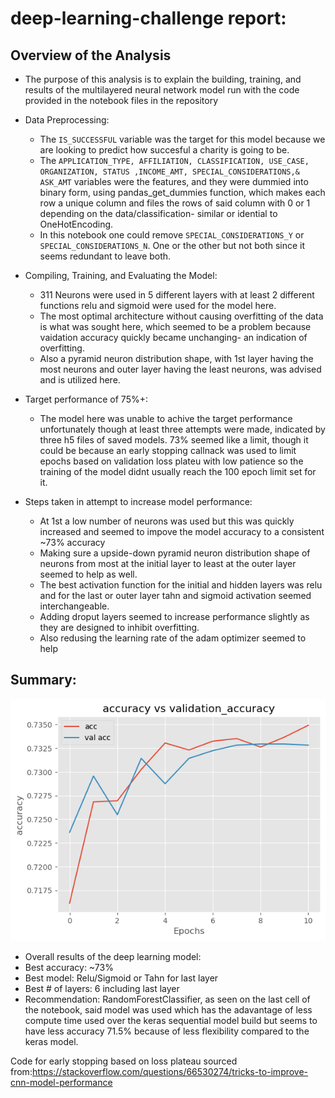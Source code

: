 # deep-learning-challenge report:
## Overview of the Analysis
* The purpose of this analysis is to explain the building, training, and results of the multilayered neural network model run with the code provided in the notebook files in the repository

* Data Preprocessing:
  * The `IS_SUCCESSFUL` variable was the target for this model because we are looking to predict how succesful a charity is going to be.
  * The `APPLICATION_TYPE, AFFILIATION, CLASSIFICATION, USE_CASE, ORGANIZATION, STATUS ,INCOME_AMT, SPECIAL_CONSIDERATIONS,& ASK_AMT` variables were the features, and they were dummied into binary form, using pandas_get_dummies function, which makes each row a unique column and files the rows of said column with 0 or 1 depending on the data/classification- similar or idential to OneHotEncoding.
  * In this notebook one could remove `SPECIAL_CONSIDERATIONS_Y` or `SPECIAL_CONSIDERATIONS_N`. One or the other but not both since it seems redundant to leave both.
* Compiling, Training, and Evaluating the Model:
  * 311 Neurons were used in 5 different layers with at least 2 different functions relu and sigmoid were used for the model here. 
  * The most optimal architecture without causing overfitting of the data is what was sought here, which seemed to be a problem because vaidation accuracy quickly became unchanging- an indication of overfitting. 
  * Also a pyramid neuron distribution shape, with 1st layer having the most neurons and outer layer having the least neurons, was advised and is utilized here.
* Target performance of 75%+:
  * The model here was unable to achive the target performance unfortunately though at least three attempts were made, indicated by three h5 files of saved models. 73% seemed like a limit, though it could be because an early stopping callnack was used to limit epochs based on validation loss plateu with  low patience so the training of the model didnt usually reach the 100 epoch limit set for it. 
* Steps taken in attempt to increase model performance:
  * At 1st a low number of neurons was used but this was quickly increased and seemed to impove the model accuracy to a consistent ~73% accuracy
  * Making sure a upside-down pyramid neuron distribution shape of neurons from most at the initial layer to least at the outer layer seemed to help as well.
  * The best activation function for the initial and hidden layers was relu and for the last or outer layer tahn and sigmoid activation seemed interchangeable.
  * Adding droput layers seemed to increase performance slightly as they are designed to inhibit overfitting.
  * Also redusing the learning rate of the adam optimizer seemed to help
## Summary:
![](https://raw.githubusercontent.com/BMO777/deep-learning-challenge/master/result1.png)
 * Overall results of the deep learning model: 
  * Best accuracy: ~73% 
  * Best model: Relu/Sigmoid or Tahn for last layer
  * Best # of layers: 6 including last layer
 * Recommendation: RandomForestClassifier, as seen on the last cell of the notebook, said model was used which has the adavantage of less compute time used over the keras sequential model build but seems to have less accuracy 71.5% because of less flexibility compared to the keras model.

Code for early stopping based on loss plateau sourced from:https://stackoverflow.com/questions/66530274/tricks-to-improve-cnn-model-performance
